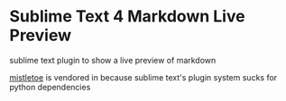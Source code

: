 # Sublime Text 4 Markdown Live Preview

sublime text plugin to show a live preview of markdown

[mistletoe](https://github.com/miyuchina/mistletoe) is vendored in because sublime text's plugin system sucks for python dependencies